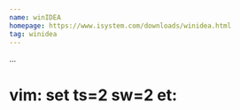 ```yaml
---
name: winIDEA
homepage: https://www.isystem.com/downloads/winidea.html
tag: winidea
---
```

...
# vim: set ts=2 sw=2 et:
